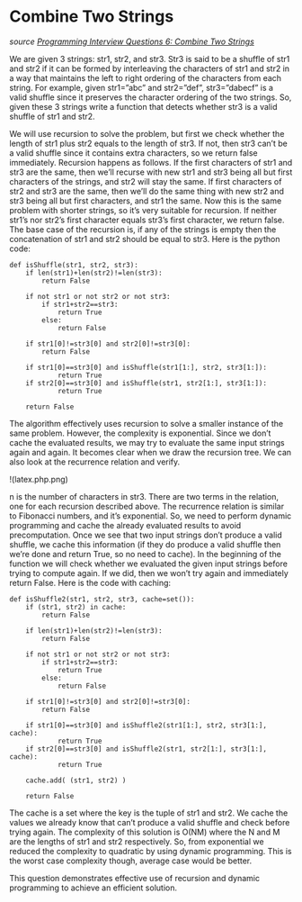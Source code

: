 # Combine Two Strings

_source [Programming Interview Questions 6: Combine Two Strings](http://www.ardendertat.com/2011/10/10/programming-interview-questions-6-combine-two-strings/)_

We are given 3 strings: str1, str2, and str3. Str3 is said to be a shuffle of str1 and str2 if it can be formed by interleaving the characters of str1 and str2 in a way that maintains the left to right ordering of the characters from each string. For example, given str1=”abc” and str2=”def”, str3=”dabecf” is a valid shuffle since it preserves the character ordering of the two strings. So, given these 3 strings write a function that detects whether str3 is a valid shuffle of str1 and str2.

We will use recursion to solve the problem, but first we check whether the length of str1 plus str2 equals to the length of str3. If not, then str3 can’t be a valid shuffle since it contains extra characters, so we return false immediately. Recursion happens as follows. If the first characters of str1 and str3 are the same, then we’ll recurse with new str1 and str3 being all but first characters of the strings, and str2 will stay the same. If first characters of str2 and str3 are the same, then we’ll do the same thing with new str2 and str3 being all but first characters, and str1 the same. Now this is the same problem with shorter strings, so it’s very suitable for recursion. If neither str1’s nor str2’s first character equals str3’s first character, we return false. The base case of the recursion is, if any of the strings is empty then the concatenation of str1 and str2 should be equal to str3. Here is the python code:

```
def isShuffle(str1, str2, str3):
    if len(str1)+len(str2)!=len(str3):
        return False
 
    if not str1 or not str2 or not str3:
        if str1+str2==str3:
            return True
        else:
            return False
 
    if str1[0]!=str3[0] and str2[0]!=str3[0]:
        return False
 
    if str1[0]==str3[0] and isShuffle(str1[1:], str2, str3[1:]):
            return True
    if str2[0]==str3[0] and isShuffle(str1, str2[1:], str3[1:]):
            return True
 
    return False
```

The algorithm effectively uses recursion to solve a smaller instance of the same problem. However, the complexity is exponential. Since we don’t cache the evaluated results, we may try to evaluate the same input strings again and again. It becomes clear when we draw the recursion tree. We can also look at the recurrence relation and verify.

!(latex.php.png)

n is the number of characters in str3. There are two terms in the relation, one for each recursion described above. The recurrence relation is similar to Fibonacci numbers, and it’s exponential. So, we need to perform dynamic programming and cache the already evaluated results to avoid precomputation. Once we see that two input strings don’t produce a valid shuffle, we cache this information (if they do produce a valid shuffle then we’re done and return True, so no need to cache). In the beginning of the function we will check whether we evaluated the given input strings before trying to compute again.  If we did, then we won’t try again and immediately return False. Here is the code with caching:

```
def isShuffle2(str1, str2, str3, cache=set()):
    if (str1, str2) in cache:
        return False
 
    if len(str1)+len(str2)!=len(str3):
        return False
 
    if not str1 or not str2 or not str3:
        if str1+str2==str3:
            return True
        else:
            return False
 
    if str1[0]!=str3[0] and str2[0]!=str3[0]:
        return False
 
    if str1[0]==str3[0] and isShuffle2(str1[1:], str2, str3[1:], cache):
            return True
    if str2[0]==str3[0] and isShuffle2(str1, str2[1:], str3[1:], cache):
            return True
 
    cache.add( (str1, str2) )
 
    return False
```

The cache is a set where the key is the tuple of str1 and str2. We cache the values we already know that can’t produce a valid shuffle and check before trying again. The complexity of this solution is O(NM) where the N and M are the lengths of str1 and str2 respectively. So, from exponential we reduced the complexity to quadratic by using dynamic programming. This is the worst case complexity though, average case would be better.

This question demonstrates effective use of recursion and dynamic programming to achieve an efficient solution.
